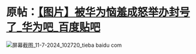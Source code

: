 # 原帖：[【图片】被华为恼羞成怒举办封号了_华为吧_百度贴吧](https://tieba.baidu.com/p/9084810472?see_lz=1)
![屏幕截图_11-7-2024_102720_tieba baidu com](https://github.com/yeslinyh/yeslinyh.github.io/assets/72377656/e0f2f3c2-bde4-4b92-a741-2ca8635ffa7b)
